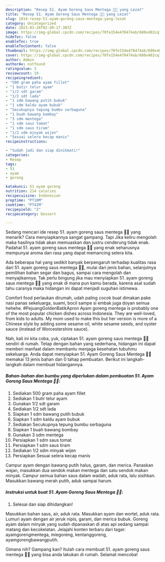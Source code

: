 ```yaml
---
description: "Resep 51. Ayam Goreng Saus Mentega 🍗🧈 yang Lezat"
title: "Resep 51. Ayam Goreng Saus Mentega 🍗🧈 yang Lezat"
slug: 1814-resep-51-ayam-goreng-saus-mentega-yang-lezat
category: Uncategorized
date: 2023-03-26T02:49:17.307Z
image: https://img-global.cpcdn.com/recipes/70fe154e478474ab/680x482cq70/51-ayam-goreng-saus-mentega-foto-resep-utama.jpg
hideToc: false
enableToc: true
enableTocContent: false
thumbnail: https://img-global.cpcdn.com/recipes/70fe154e478474ab/680x482cq70/51-ayam-goreng-saus-mentega-foto-resep-utama.jpg
cover: https://img-global.cpcdn.com/recipes/70fe154e478474ab/680x482cq70/51-ayam-goreng-saus-mentega-foto-resep-utama.jpg
author: Admin
authorAv: notfound
ratingvalue: 3
reviewcount: 19
recipeingredient:
- "500 gram paha ayam fillet"
- "1 butir telur ayam"
- "1/2 sdt garam"
- "1/2 sdt lada"
- "1 sdm bawang putih bubuk"
- "1 sdm kaldu ayam bubuk"
- "Secukupnya tepung bumbu serbaguna"
- "1 buah bawang bombay"
- "3 sdm mentega"
- "1 sdm saus tomat"
- "1 sdm saus tiram"
- "1/2 sdm minyak wijen"
- "Sesuai selera kecap manis"
recipeinstructions:

- "Sudah jadi dan siap dinikmati!"
categories:
- Resep
tags:
- 51
- ayam
- goreng

katakunci: 51 ayam goreng 
nutrition: 214 calories
recipecuisine: Indonesian
preptime: "PT10M"
cooktime: "PT42M"
recipeyield: "2"
recipecategory: Dessert

---
```



Sedang mencari ide resep 51. ayam goreng saus mentega 🍗🧈 yang menarik? Cara menyiapkannya sangat gampang. Tapi Jika keliru mengolah maka hasilnya tidak akan memuaskan dan justru cenderung tidak enak. Padahal 51. ayam goreng saus mentega 🍗🧈 yang enak seharusnya mempunyai aroma dan rasa yang dapat memancing selera kita.


Ada beberapa hal yang sedikit banyak berpengaruh terhadap kualitas rasa dari 51. ayam goreng saus mentega 🍗🧈, mulai dari jenis bahan, selanjutnya pemilihan bahan segar dan bagus, sampai cara mengolah dan menyajikannya. Tak perlu bingung jika mau menyiapkan 51. ayam goreng saus mentega 🍗🧈 yang enak di mana pun kamu berada, karena asal sudah tahu caranya maka hidangan ini dapat menjadi suguhan istimewa.

Comfort food perlaukan dirumah, udah paling cocok buat dimakan pake nasi panas sekeluarga, suami, bocil sampe si embak juga doyan semua hehehe. #PejuangGoldenBatikApron Ayam goreng mentega is probably one of the most popular chicken dishes across Indonesia. They are well-loved, from kids to adults. My mom used to make this but her version is more of a Chinese style by adding some sesame oil, white sesame seeds, and oyster sauce (instead of Worcestershire sauce).


Nah, kali ini kita coba, yuk, ciptakan 51. ayam goreng saus mentega 🍗🧈 sendiri di rumah. Tetap dengan bahan yang sederhana, hidangan ini dapat memberi manfaat dalam membantu menjaga kesehatan tubuhmu sekeluarga. Anda dapat menyiapkan 51. Ayam Goreng Saus Mentega 🍗🧈 memakai 13 jenis bahan dan 0 tahap pembuatan. Berikut ini langkah-langkah dalam membuat hidangannya.

<!--inarticleads1-->

##### Bahan-bahan dan bumbu yang diperlukan dalam pembuatan 51. Ayam Goreng Saus Mentega 🍗🧈:

1. Sediakan 500 gram paha ayam fillet
1. Sediakan 1 butir telur ayam
1. Gunakan 1/2 sdt garam
1. Sediakan 1/2 sdt lada
1. Siapkan 1 sdm bawang putih bubuk
1. Siapkan 1 sdm kaldu ayam bubuk
1. Sediakan Secukupnya tepung bumbu serbaguna
1. Siapkan 1 buah bawang bombay
1. Gunakan 3 sdm mentega
1. Persiapkan 1 sdm saus tomat
1. Persiapkan 1 sdm saus tiram
1. Sediakan 1/2 sdm minyak wijen
1. Persiapkan Sesuai selera kecap manis


Campur ayam dengan bawang putih halus, garam, dan merica. Panaskan wajan, masukkan dua sendok makan mentega dan satu sendok makan minyak. Campur semua bahan saus dalam wadah, aduk rata, lalu sisihkan. Masukkan bawang merah putih, aduk sampai harum. 

<!--inarticleads2-->

##### Instruksi untuk buat 51. Ayam Goreng Saus Mentega 🍗🧈:


1. Selesai dan siap dihidangkan!

Masukkan bahan saus, air, aduk rata. Masukkan ayam dan wortel, aduk rata. Lumuri ayam dengan air jeruk nipis, garam, dan merica bubuk. Goreng ayam dalam minyak yang sudah dipanaskan di atas api sedang sampai matang dan kecokelatan. Jelajahi konten terbaru dari tagar: ayamgorengmentega, miegoreng, kentanggoreng, ayamgorengbawangputih. 

Gimana nih? Gampang kan? Itulah cara membuat 51. ayam goreng saus mentega 🍗🧈 yang bisa anda lakukan di rumah. Selamat mencoba!

